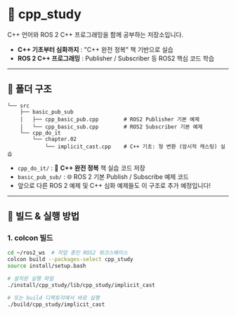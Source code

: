 # 📘 cpp_study

C++ 언어와 ROS 2 C++ 프로그래밍을 함께 공부하는 저장소입니다.  
- **C++ 기초부터 심화까지** : "C++ 완전 정복" 책 기반으로 실습
- **ROS 2 C++ 프로그래밍** : Publisher / Subscriber 등 ROS2 핵심 코드 학습

---

## 📂 폴더 구조
```cpp_study
└── src
    ├── basic_pub_sub
    │   ├── cpp_basic_pub.cpp        # ROS2 Publisher 기본 예제
    │   └── cpp_basic_sub.cpp        # ROS2 Subscriber 기본 예제
    └── cpp_do_it
        └── chapter.02
            └── implicit_cast.cpp    # C++ 기초: 형 변환 (암시적 캐스팅) 실습
```
- `cpp_do_it/` : 📖 **C++ 완전 정복** 책 실습 코드 저장
- `basic_pub_sub/` : 🌐 ROS 2 기본 Publish / Subscribe 예제 코드
- 앞으로 다른 ROS 2 예제 및 C++ 심화 예제들도 이 구조로 추가 예정입니다!

---

## 🚀 빌드 & 실행 방법

### 1. colcon 빌드

```bash
cd ~/ros2_ws  # 작업 중인 ROS2 워크스페이스
colcon build --packages-select cpp_study
source install/setup.bash

# 설치된 실행 파일
./install/cpp_study/lib/cpp_study/implicit_cast

# 또는 build 디렉토리에서 바로 실행
./build/cpp_study/implicit_cast
